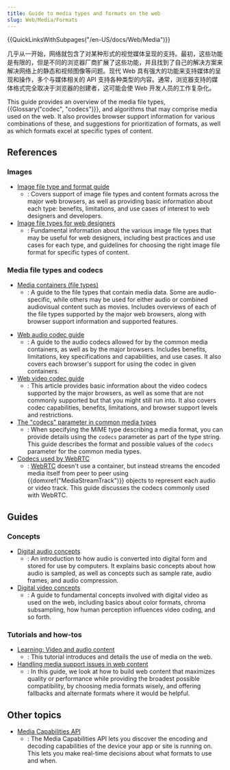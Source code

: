 ```yaml
---
title: Guide to media types and formats on the web
slug: Web/Media/Formats
---
```


{{QuickLinksWithSubpages("/en-US/docs/Web/Media")}}

几乎从一开始，网络就包含了对某种形式的视觉媒体呈现的支持。最初，这些功能是有限的，但是不同的浏览器厂商扩展了这些功能，并且找到了自己的解决方案来解决网络上的静态和视频图像等问题。现代 Web 具有强大的功能来支持媒体的呈现和操作，多个与媒体相关的 API 支持各种类型的内容。通常，浏览器支持的媒体格式完全取决于浏览器的创建者，这可能会使 Web 开发人员的工作复杂化。

This guide provides an overview of the media file types, {{Glossary("codec", "codecs")}}, and algorithms that may comprise media used on the web. It also provides browser support information for various combinations of these, and suggestions for prioritization of formats, as well as which formats excel at specific types of content.

## References

### Images

- [Image file type and format guide](/zh-CN/docs/Web/Media/Formats/Image_types)
  - : Covers support of image file types and content formats across the major web browsers, as well as providing basic information about each type: benefits, limitations, and use cases of interest to web designers and developers.
- [Image file types for web designers](/zh-CN/docs/Web/Media/Formats/Images_for_web_designers)
  - : Fundamental information about the various image file types that may be useful for web designers, including best practices and use cases for each type, and guidelines for choosing the right image file format for specific types of content.

### Media file types and codecs

- [Media containers (file types)](/zh-CN/docs/Web/Media/Formats/Containers)
  - : A guide to the file types that contain media data. Some are audio-specific, while others may be used for either audio or combined audiovisual content such as movies. Includes overviews of each of the file types supported by the major web browsers, along with browser support information and supported features.

<!---->

- [Web audio codec guide](/zh-CN/docs/Web/Media/Formats/Audio_codecs)
  - : A guide to the audio codecs allowed for by the common media containers, as well as by the major browsers. Includes benefits, limitations, key specifications and capabilities, and use cases. It also covers each browser's support for using the codec in given containers.
- [Web video codec guide](/zh-CN/docs/Web/Media/Formats/Video_codecs)
  - : This article provides basic information about the video codecs supported by the major browsers, as well as some that are not commonly supported but that you might still run into. It also covers codec capabilities, benefits, limitations, and browser support levels and restrictions.
- [The "codecs" parameter in common media types](/zh-CN/docs/Web/Media/Formats/codecs_parameter)
  - : When specifying the MIME type describing a media format, you can provide details using the `codecs` parameter as part of the type string. This guide describes the format and possible values of the `codecs` parameter for the common media types.
- [Codecs used by WebRTC](/zh-CN/docs/Web/Media/Formats/WebRTC_codecs)
  - : [WebRTC](/zh-CN/docs/Web/API/WebRTC_API) doesn't use a container, but instead streams the encoded media itself from peer to peer using {{domxref("MediaStreamTrack")}} objects to represent each audio or video track. This guide discusses the codecs commonly used with WebRTC.

## Guides

### Concepts

- [Digital audio concepts](/zh-CN/docs/Web/Media/Formats/Audio_concepts)
  - : An introduction to how audio is converted into digital form and stored for use by computers. It explains basic concepts about how audio is sampled, as well as concepts such as sample rate, audio frames, and audio compression.
- [Digital video concepts](/zh-CN/docs/Web/Media/Formats/Video_concepts)
  - : A guide to fundamental concepts involved with digital video as used on the web, including basics about color formats, chroma subsampling, how human perception influences video coding, and so forth.

### Tutorials and how-tos

- [Learning: Video and audio content](/zh-CN/docs/Learn/HTML/Multimedia_and_embedding/Video_and_audio_content)
  - : This tutorial introduces and details the use of media on the web.
- [Handling media support issues in web content](/zh-CN/docs/Web/Media/Formats/Support_issues)
  - : In this guide, we look at how to build web content that maximizes quality or performance while providing the broadest possible compatibility, by choosing media formats wisely, and offering fallbacks and alternate formats where it would be helpful.

## Other topics

- [Media Capabilities API](/zh-CN/docs/Web/API/Media_Capabilities_API)
  - : The Media Capabilities API lets you discover the encoding and decoding capabilities of the device your app or site is running on. This lets you make real-time decisions about what formats to use and when.
